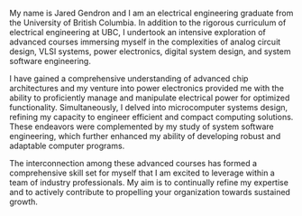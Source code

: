 
My name is Jared Gendron and I am an electrical engineering graduate from the University of British Columbia. In addition to the rigorous curriculum of electrical engineering at UBC, I undertook an intensive exploration of advanced courses immersing myself in the complexities of analog circuit design, VLSI systems, power electronics, digital system design, and system software engineering. 

I have gained a comprehensive understanding of advanced chip architectures and my venture into power electronics provided me with the ability to proficiently manage and manipulate electrical power for optimized functionality. Simultaneously, I delved into microcomputer systems design, refining my capacity to engineer efficient and compact computing solutions. These endeavors were complemented by my study of system software engineering, which further enhanced my ability of developing robust and adaptable computer programs.

The interconnection among these advanced courses has formed a comprehensive skill set for myself that I am excited to leverage within a team of industry professionals. My aim is to continually refine my expertise and to actively contribute to propelling your organization towards sustained growth.